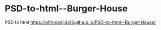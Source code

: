 # PSD-to-html--Burger-House
PSD to html
https://afrinsanjida13.github.io/PSD-to-html--Burger-House/

